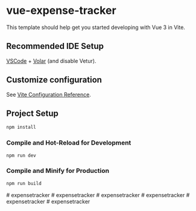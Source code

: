 # vue-expense-tracker

This template should help get you started developing with Vue 3 in Vite.

## Recommended IDE Setup

[VSCode](https://code.visualstudio.com/) + [Volar](https://marketplace.visualstudio.com/items?itemName=Vue.volar) (and disable Vetur).

## Customize configuration

See [Vite Configuration Reference](https://vitejs.dev/config/).

## Project Setup

```sh
npm install
```

### Compile and Hot-Reload for Development

```sh
npm run dev
```

### Compile and Minify for Production

```sh
npm run build
```
#   e x p e n s e t r a c k e r  
 #   e x p e n s e t r a c k e r  
 #   e x p e n s e t r a c k e r  
 #   e x p e n s e t r a c k e r  
 #   e x p e n s e t r a c k e r  
 #   e x p e n s e t r a c k e r  
 